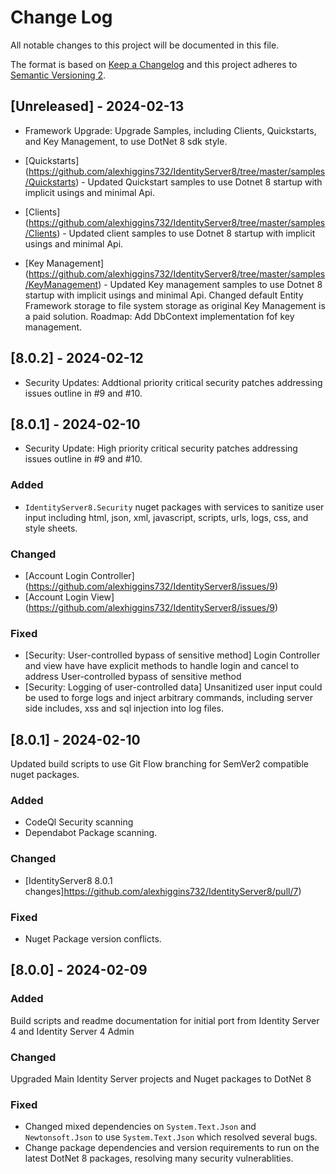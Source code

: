 # Change Log
All notable changes to this project will be documented in this file.
 
The format is based on [Keep a Changelog](http://keepachangelog.com/)
and this project adheres to [Semantic Versioning 2](http://semver.org/).
 
## [Unreleased] - 2024-02-13

- Framework Upgrade: Upgrade Samples, including Clients, Quickstarts, and Key Management, to use DotNet 8 sdk style.
- [Quickstarts] (https://github.com/alexhiggins732/IdentityServer8/tree/master/samples/Quickstarts) - Updated Quickstart samples to use Dotnet 8 startup with implicit usings and minimal Api.
- [Clients] (https://github.com/alexhiggins732/IdentityServer8/tree/master/samples/Clients) - Updated client samples to use Dotnet 8 startup with implicit usings and minimal Api.

- [Key Management] (https://github.com/alexhiggins732/IdentityServer8/tree/master/samples/KeyManagement) - Updated Key management samples to use Dotnet 8 startup with implicit usings and minimal Api. Changed default Entity Framework storage to file system storage as original Key Management is a paid solution. Roadmap: Add DbContext implementation fof key management.


## [8.0.2] - 2024-02-12

- Security Updates: Addtional priority critical security patches addressing issues outline in #9 and #10.

## [8.0.1] - 2024-02-10
 
- Security Update: High priority critical security patches addressing issues outline in #9 and #10.

 
### Added
- `IdentityServer8.Security` nuget packages with services to sanitize user input including html, json, xml, javascript, scripts, urls, logs, css, and style sheets.

### Changed
- [Account Login Controller] (https://github.com/alexhiggins732/IdentityServer8/issues/9) 
- [Account Login View] (https://github.com/alexhiggins732/IdentityServer8/issues/9)  
 
### Fixed
- [Security: User-controlled bypass of sensitive method]
  Login Controller and view have have explicit methods to handle login and cancel to address User-controlled bypass of sensitive method
- [Security: Logging of user-controlled data]
  Unsanitized user input could be used to forge logs and inject arbitrary commands, including server side includes, xss and sql injection into log files.
  
## [8.0.1] - 2024-02-10
  
Updated build scripts to use Git Flow branching for SemVer2 compatible nuget packages.
 
### Added

- CodeQl Security scanning
- Dependabot Package scanning. 
### Changed
  
- [IdentityServer8 8.0.1 changes]https://github.com/alexhiggins732/IdentityServer8/pull/7) 

### Fixed
 
- Nuget Package version conflicts.
 
## [8.0.0] - 2024-02-09
 
### Added
Build scripts and readme documentation for initial port from Identity Server 4 and Identity Server 4 Admin   
### Changed
Upgraded Main Identity Server projects and Nuget packages to DotNet 8 
### Fixed
 
- Changed mixed dependencies on `System.Text.Json` and `Newtonsoft.Json` to use `System.Text.Json` which resolved several bugs.
- Change package dependencies and version requirements to run on the latest DotNet 8 packages, resolving many security vulnerablities.